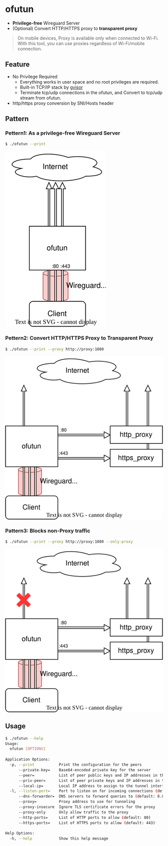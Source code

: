 # ofutun

- **Privilege-free** Wireguard Server
- (Optional) Convert HTTP/HTTPS proxy to **transparent proxy**

> On mobile devices, Proxy is available only when connected to Wi-Fi.  
> With this tool, you can use proxies regardless of Wi-Fi/mobile connection.

## Feature

- No Privilege Required
  - Everything works in user space and no root privileges are required.
  - Built-in TCP/IP stack by [gvisor](https://gvisor.dev/)
  - Terminate tcp/udp connections in the ofutun, and Convert to tcp/udp stream from ofutun.
- http/https proxy conversion by SNI/Hosts header

## Pattern

### Pettern1: As a privilege-free Wireguard Server

```sh
$ ./ofutun --print
```

![arch](./arch.drawio.svg)

### Pettern2: Convert HTTP/HTTPS Proxy to Transparent Proxy

```sh
$ ./ofutun --print --proxy http://proxy:1080
```

![arch](./arch-proxy.drawio.svg)

### Pattern3: Blocks non-Proxy traffic

```sh
$ ./ofutun --print --proxy http://proxy:1080 --only-proxy
```

![arch](./arch-only-proxy.drawio.svg)

## Usage

```sh
$ ./ofutun --help
Usage:
  ofutun [OPTIONS]

Application Options:
  -p, --print           Print the configuration for the peers
      --private-key=    Base64-encoded private key for the server
      --peer=           List of peer public keys and IP addresses in the format <public-key>,<ip1>,<ip2>,...
      --priv-peer=      List of peer private keys and IP addresses in the format <private-key>,<ip1>,<ip2>,...
      --local-ip=       Local IP address to assign to the tunnel interface (default: 192.168.0.1, fc00::1)
  -l, --listen-port=    Port to listen on for incoming connections (default: 51820)
      --dns-forwarder=  DNS servers to forward queries to (default: 8.8.8.8, 1.1.1.1)
      --proxy=          Proxy address to use for tunneling
      --proxy-insecure  Ignore TLS certificate errors for the proxy
      --proxy-only      Only allow traffic to the proxy
      --http-ports=     List of HTTP ports to allow (default: 80)
      --https-ports=    List of HTTPS ports to allow (default: 443)

Help Options:
  -h, --help            Show this help message
```
